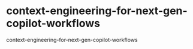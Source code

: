 # context-engineering-for-next-gen-copilot-workflows
context-engineering-for-next-gen-copilot-workflows
